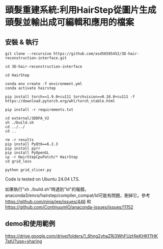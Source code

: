 # 頭髮重建系統:利用HairStep從圖片生成頭髮並輸出成可編輯和應用的檔案 


## 安裝 & 執行
  ```
git clone --recursive https://github.com/asd56585452/3D-hair-reconstruction-interface.git

cd 3D-hair-reconstruction-interface

cd HairStep

conda env create -f environment.yml
conda activate hairstep

pip install torch==1.9.0+cu111 torchvision==0.10.0+cu111 -f https://download.pytorch.org/whl/torch_stable.html

pip install -r requirements.txt

cd external/3DDFA_V2
sh ./build.sh
cd ../../
cd ..

rm -r results
pip install PyQt6==6.2.3
pip install pyrr
pip install PyOpenGL
cp -r HairStepCpuPatch/* HairStep
cd grid_less

python grid_slicer.py
  ```
Code is tested on Ubuntu 24.04 LTS.

如果執行"sh ./build.sh"時遇到"ld"的報錯，anaconda3/envs/hairstep/compiler_compat/ld可能有問題，刪掉它。參考
https://github.com/ninia/jep/issues/446
和
https://github.com/ContinuumIO/anaconda-issues/issues/11152

## demo和使用範例

https://drive.google.com/drive/folders/1_6hng2yhaZRj3WhFUzHleKHKf7HK7atU?usp=sharing

